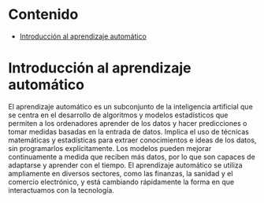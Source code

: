# Contenido

<!-- vim-markdown-toc Marked -->

* [Introducción al aprendizaje automático](#introducción-al-aprendizaje-automático)

<!-- vim-markdown-toc -->

# Introducción al aprendizaje automático

El aprendizaje automático es un subconjunto de la inteligencia artificial que se centra en el desarrollo de algoritmos y modelos estadísticos que permiten a los ordenadores aprender de los datos y hacer predicciones o tomar medidas basadas en la entrada de datos. Implica el uso de técnicas matemáticas y estadísticas para extraer conocimientos e ideas de los datos, sin programarlos explícitamente. Los modelos pueden mejorar continuamente a medida que reciben más datos, por lo que son capaces de adaptarse y aprender con el tiempo. El aprendizaje automático se utiliza ampliamente en diversos sectores, como las finanzas, la sanidad y el comercio electrónico, y está cambiando rápidamente la forma en que interactuamos con la tecnología.

